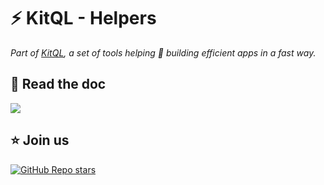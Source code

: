 # ⚡ KitQL - Helpers

_Part of [KitQL](https://github.com/jycouet/kitql#kitql), a set of tools helping 🫵 building efficient apps in a fast way._

## 📖 Read the doc

[![](https://img.shields.io/badge/Documentation%20of-vite%20plugin%20kit%20routes-FF3E00.svg?style=flat&logo=stackblitz&logoColor=FF3E00)](https://kitql.dev)

##  ⭐️ Join us

[![GitHub Repo stars](https://img.shields.io/github/stars/jycouet/kitql?logo=github&label=KitQL&color=#4ACC31)](https://github.com/jycouet/kitql)

